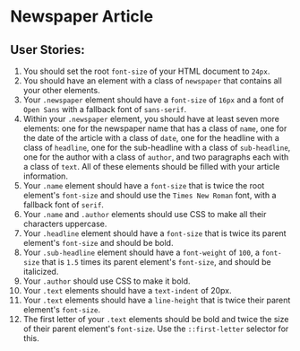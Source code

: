 # Newspaper Article
## User Stories:
1. You should set the root `font-size` of your HTML document to `24px`.
2. You should have an element with a class of `newspaper` that contains all your other elements.
3. Your `.newspaper` element should have a `font-size` of `16px` and a font of `Open Sans` with a fallback font of `sans-serif`.
4. Within your `.newspaper` element, you should have at least seven more elements: one for the newspaper name that has a class of `name`, one for the date of the article with a class of `date`, one for the headline with a class of `headline`, one for the sub-headline with a class of `sub-headline`, one for the author with a class of `author`, and two paragraphs each with a class of `text`. All of these elements should be filled with your article information.
5. Your `.name` element should have a `font-size` that is twice the root element's `font-size` and should use the `Times New Roman` font, with a fallback font of `serif`.
6. Your `.name` and `.author` elements should use CSS to make all their characters uppercase.
7. Your `.headline` element should have a `font-size` that is twice its parent element's `font-size` and should be bold.
8. Your `.sub-headline` element should have a `font-weight` of `100`, a `font-size` that is `1.5` times its parent element's `font-size`, and should be italicized.
9. Your `.author` should use CSS to make it bold.
10. Your `.text` elements should have a `text-indent` of 20px.
11. Your `.text` elements should have a `line-height` that is twice their parent element's `font-size`.
12. The first letter of your `.text` elements should be bold and twice the size of their parent element's `font-size`. Use the `::first-letter` selector for this.